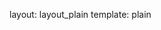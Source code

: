 layout: layout_plain
template: plain

<script>
	var Walk = {
		baseUrl: 'https://raw.github.com/craftstudios/Walk-Cycle/0.9_camera_motion/lib'
	}
</script>
<script data-main="https://raw.github.com/craftstudios/Walk-Cycle/0.9_camera_motion/app/app" src="https://raw.github.com/craftstudios/Walk-Cycle/0.9_camera_motion/lib/require.js/require.min.js"></script>